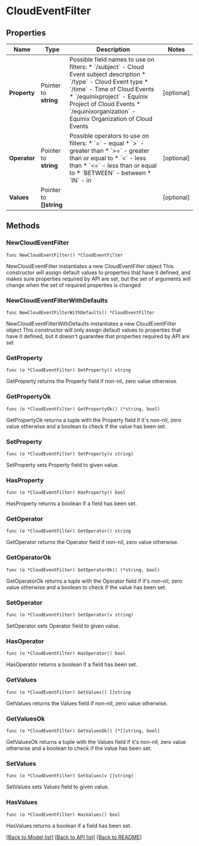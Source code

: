 # CloudEventFilter

## Properties

Name | Type | Description | Notes
------------ | ------------- | ------------- | -------------
**Property** | Pointer to **string** | Possible field names to use on filters:  * &#x60;/subject&#x60; - Cloud Event subject description  * &#x60;/type&#x60; - Cloud Event type  * &#x60;/time&#x60; - Time of Cloud Events  * &#x60;/equinixproject&#x60; - Equinix Project of Cloud Events  * &#x60;/equinixorganization&#x60; - Equinix Organization of Cloud Events  | [optional] 
**Operator** | Pointer to **string** | Possible operators to use on filters:  * &#x60;&#x3D;&#x60; - equal  * &#x60;&gt;&#x60; - greater than  * &#x60;&gt;&#x3D;&#x60; - greater than or equal to  * &#x60;&lt;&#x60; - less than  * &#x60;&lt;&#x3D;&#x60; - less than or equal to  * &#x60;BETWEEN&#x60; - between  * &#x60;IN&#x60; - in  | [optional] 
**Values** | Pointer to **[]string** |  | [optional] 

## Methods

### NewCloudEventFilter

`func NewCloudEventFilter() *CloudEventFilter`

NewCloudEventFilter instantiates a new CloudEventFilter object
This constructor will assign default values to properties that have it defined,
and makes sure properties required by API are set, but the set of arguments
will change when the set of required properties is changed

### NewCloudEventFilterWithDefaults

`func NewCloudEventFilterWithDefaults() *CloudEventFilter`

NewCloudEventFilterWithDefaults instantiates a new CloudEventFilter object
This constructor will only assign default values to properties that have it defined,
but it doesn't guarantee that properties required by API are set

### GetProperty

`func (o *CloudEventFilter) GetProperty() string`

GetProperty returns the Property field if non-nil, zero value otherwise.

### GetPropertyOk

`func (o *CloudEventFilter) GetPropertyOk() (*string, bool)`

GetPropertyOk returns a tuple with the Property field if it's non-nil, zero value otherwise
and a boolean to check if the value has been set.

### SetProperty

`func (o *CloudEventFilter) SetProperty(v string)`

SetProperty sets Property field to given value.

### HasProperty

`func (o *CloudEventFilter) HasProperty() bool`

HasProperty returns a boolean if a field has been set.

### GetOperator

`func (o *CloudEventFilter) GetOperator() string`

GetOperator returns the Operator field if non-nil, zero value otherwise.

### GetOperatorOk

`func (o *CloudEventFilter) GetOperatorOk() (*string, bool)`

GetOperatorOk returns a tuple with the Operator field if it's non-nil, zero value otherwise
and a boolean to check if the value has been set.

### SetOperator

`func (o *CloudEventFilter) SetOperator(v string)`

SetOperator sets Operator field to given value.

### HasOperator

`func (o *CloudEventFilter) HasOperator() bool`

HasOperator returns a boolean if a field has been set.

### GetValues

`func (o *CloudEventFilter) GetValues() []string`

GetValues returns the Values field if non-nil, zero value otherwise.

### GetValuesOk

`func (o *CloudEventFilter) GetValuesOk() (*[]string, bool)`

GetValuesOk returns a tuple with the Values field if it's non-nil, zero value otherwise
and a boolean to check if the value has been set.

### SetValues

`func (o *CloudEventFilter) SetValues(v []string)`

SetValues sets Values field to given value.

### HasValues

`func (o *CloudEventFilter) HasValues() bool`

HasValues returns a boolean if a field has been set.


[[Back to Model list]](../README.md#documentation-for-models) [[Back to API list]](../README.md#documentation-for-api-endpoints) [[Back to README]](../README.md)


